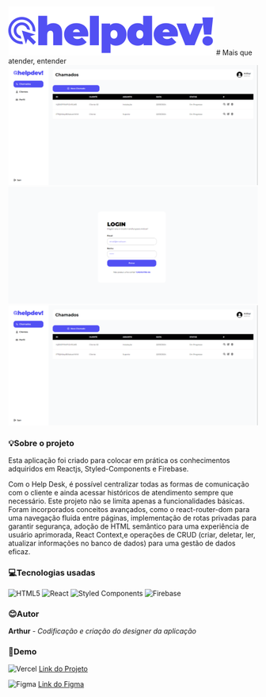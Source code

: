 <img src="./src/assets/logo.svg" alt="helpdev!" />
# Mais que atender, entender

<img src="./src/assets/examples/order-screen.PNG" alt="helpdev!" />
<img src="./src/assets/examples/login-screen.PNG" alt="helpdev!" />
<img src="./src/assets/examples/order-screen.PNG" alt="helpdev!" />

### 💡Sobre o projeto

Esta aplicação foi criado para colocar em prática os conhecimentos adquiridos em Reactjs, Styled-Components e Firebase.

Com o Help Desk, é possível centralizar todas as formas de comunicação com o cliente e ainda acessar históricos de atendimento sempre que necessário. Este projeto não se limita apenas a funcionalidades básicas. Foram incorporados conceitos avançados, como o react-router-dom para uma navegação fluida entre páginas, implementação de rotas privadas para garantir segurança, adoção de HTML semântico para uma experiência de usuário aprimorada, React Context,e operações de CRUD (criar, deletar, ler, atualizar informações no banco de dados) para uma gestão de dados eficaz.

### 💻Tecnologias usadas

![HTML5](https://img.shields.io/badge/html5-%23E34F26.svg?style=for-the-badge&logo=html5&logoColor=white)
![React](https://img.shields.io/badge/react-%2320232a.svg?style=for-the-badge&logo=react&logoColor=%2361DAFB)
![Styled Components](https://img.shields.io/badge/styled--components-DB7093?style=for-the-badge&logo=styled-components&logoColor=white)
![Firebase](https://img.shields.io/badge/firebase-a08021?style=for-the-badge&logo=firebase&logoColor=ffcd34)

### 😊Autor

**Arthur** - _Codificação e criação do designer da aplicação_

### 🚀Demo

![Vercel](https://img.shields.io/badge/vercel-%23000000.svg?style=for-the-badge&logo=vercel&logoColor=white)
<a href="https://helpdev-one.vercel.app/">Link do Projeto</a>

![Figma](https://img.shields.io/badge/figma-%23F24E1E.svg?style=for-the-badge&logo=figma&logoColor=white)
<a href="https://www.figma.com/file/lfhjZKKQejVWzXTxOUBycM/helpDev?type=design&node-id=0%3A1&mode=design&t=bnOWbiYVOKSnAJlW-1">Link do Figma</a>

